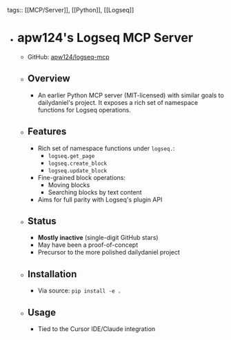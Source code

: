 tags:: [[MCP/Server]], [[Python]], [[Logseq]]

- # apw124's Logseq MCP Server
	- GitHub: [apw124/logseq-mcp](https://github.com/apw124/logseq-mcp)
	- ## Overview
		- An earlier Python MCP server (MIT-licensed) with similar goals to dailydaniel's project. It exposes a rich set of namespace functions for Logseq operations.
	- ## Features
		- Rich set of namespace functions under `logseq.`:
			- `logseq.get_page`
			- `logseq.create_block`
			- `logseq.update_block`
		- Fine-grained block operations:
			- Moving blocks
			- Searching blocks by text content
		- Aims for full parity with Logseq's plugin API
	- ## Status
		- **Mostly inactive** (single-digit GitHub stars)
		- May have been a proof-of-concept
		- Precursor to the more polished dailydaniel project
	- ## Installation
		- Via source: `pip install -e .`
	- ## Usage
		- Tied to the Cursor IDE/Claude integration 